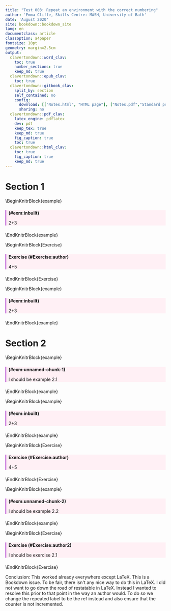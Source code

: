 ```yaml
---
title: "Test 003: Repeat an environment with the correct numbering"
author: 'Emma Cliffe, Skills Centre: MASH, University of Bath'
date: 'August 2020'
site: bookdown::bookdown_site
lang: en
documentclass: article
classoption: a4paper
fontsize: 10pt
geometry: margin=2.5cm
output:
  clavertondown::word_clav:
    toc: true
    number_sections: true
    keep_md: true
  clavertondown::epub_clav:
    toc: true
  clavertondown::gitbook_clav:
    split_by: section
    self_contained: no
    config:
      download: [["Notes.html", "HTML page"], ["Notes.pdf","Standard print PDF"], ["NotesClear.pdf","Clear print PDF"], ["NotesLarge.pdf","Large print PDF"], ["Notes.docx","Accessible Word document"], ["Notes.epub","Accessible EPub book" ]]
      sharing: no
  clavertondown::pdf_clav:
    latex_engine: pdflatex
    dev: pdf
    keep_tex: true
    keep_md: true
    fig_caption: true
    toc: true
  clavertondown::html_clav:
    toc: true
    fig_caption: true
    keep_md: true
---
```


# Section 1





\BeginKnitrBlock{example}<div class="bookdown-example" id="exm:inbuilt" custom-style="ExampleStyle" style="margin-bottom: 1.5em; margin-top:1.5em; background-color: lavenderblush; border-left-style: solid; border-color: mediumorchid; padding-left: 0.5em;"><span class="example" id="exm:inbuilt" custom-style="NameStyle"><strong>(\#exm:inbuilt) </strong></span><p>2+3</p></div>\EndKnitrBlock{example}

\BeginKnitrBlock{Exercise}<div class="Exercise" style="margin-bottom: 1.5em; margin-top:1.5em; background-color: lavenderblush; border-left-style: solid; border-color: mediumorchid; padding-left: 0.5em;" custom-style="ExampleStyle"><span class="Exercise" id="Exercise:author" custom-style="NameStyle"><strong> Exercise (\#Exercise:author) </strong></span><p>4+5</p></div>\EndKnitrBlock{Exercise}

\BeginKnitrBlock{example}<div class="bookdown-example" id="exm:inbuilt" custom-style="ExampleStyle" style="margin-bottom: 1.5em; margin-top:1.5em; background-color: lavenderblush; border-left-style: solid; border-color: mediumorchid; padding-left: 0.5em;"><span class="example" id="exm:inbuilt" custom-style="NameStyle"><strong>(\#exm:inbuilt) </strong></span><p>2+3</p></div>\EndKnitrBlock{example}

# Section 2

\BeginKnitrBlock{example}<div class="bookdown-example" id="exm:unnamed-chunk-1" custom-style="ExampleStyle" style="margin-bottom: 1.5em; margin-top:1.5em; background-color: lavenderblush; border-left-style: solid; border-color: mediumorchid; padding-left: 0.5em;"><span class="example" id="exm:unnamed-chunk-1" custom-style="NameStyle"><strong>(\#exm:unnamed-chunk-1) </strong></span><p>I should be example 2.1</p></div>\EndKnitrBlock{example}

\BeginKnitrBlock{example}<div class="bookdown-example" id="exm:inbuilt" custom-style="ExampleStyle" style="margin-bottom: 1.5em; margin-top:1.5em; background-color: lavenderblush; border-left-style: solid; border-color: mediumorchid; padding-left: 0.5em;"><span class="example" id="exm:inbuilt" custom-style="NameStyle"><strong>(\#exm:inbuilt) </strong></span><p>2+3</p></div>\EndKnitrBlock{example}

\BeginKnitrBlock{Exercise}<div class="Exercise" style="margin-bottom: 1.5em; margin-top:1.5em; background-color: lavenderblush; border-left-style: solid; border-color: mediumorchid; padding-left: 0.5em;" custom-style="ExampleStyle"><span class="Exercise" id="Exercise:author" custom-style="NameStyle"><strong> Exercise (\#Exercise:author) </strong></span><p>4+5</p></div>\EndKnitrBlock{Exercise}

\BeginKnitrBlock{example}<div class="bookdown-example" id="exm:unnamed-chunk-2" custom-style="ExampleStyle" style="margin-bottom: 1.5em; margin-top:1.5em; background-color: lavenderblush; border-left-style: solid; border-color: mediumorchid; padding-left: 0.5em;"><span class="example" id="exm:unnamed-chunk-2" custom-style="NameStyle"><strong>(\#exm:unnamed-chunk-2) </strong></span><p>I should be example 2.2</p></div>\EndKnitrBlock{example}


\BeginKnitrBlock{Exercise}<div class="Exercise" style="margin-bottom: 1.5em; margin-top:1.5em; background-color: lavenderblush; border-left-style: solid; border-color: mediumorchid; padding-left: 0.5em;" custom-style="ExampleStyle"><span class="Exercise" id="Exercise:author2" custom-style="NameStyle"><strong> Exercise (\#Exercise:author2) </strong></span><p>I should be exercise 2.1</p></div>\EndKnitrBlock{Exercise}

Conclusion: This worked already everywhere except LaTeX. This is a Bookdown issue. To be fair, there isn't any nice way to do this in LaTeX. I did not want to go down the road of restatable in LaTeX. Instead I wanted to resolve this prior to that point in the way an author would. To do so we change the repeated label to be the ref instead and also ensure that the counter is not incremented. 

<!--chapter:end:index.Rmd-->

